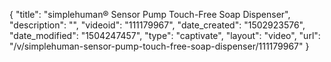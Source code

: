 {
    "title": "simplehuman&reg; Sensor Pump Touch-Free Soap Dispenser",
    "description": "",
    "videoid": "111179967",
    "date_created": "1502923576",
    "date_modified": "1504247457",
    "type": "captivate",
    "layout": "video",
    "url": "\/v\/simplehuman-sensor-pump-touch-free-soap-dispenser\/111179967"
}
